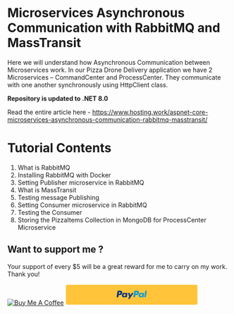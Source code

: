 # Microservices Asynchronous Communication with RabbitMQ and MassTransit
Here we will understand how Asynchronous Communication between Microservices work. In our Pizza Drone Delivery application we have 2 Microservices – CommandCenter and ProcessCenter. They communicate with one another synchronously using HttpClient class.

**Repository is updated to .NET 8.0**

Read the entire article here - https://www.hosting.work/aspnet-core-microservices-asynchronous-communication-rabbitmq-masstransit/

# Tutorial Contents
1. What is RabbitMQ
2. Installing RabbitMQ with Docker
3. Setting Publisher microservice in RabbitMQ
4. What is MassTransit
5. Testing message Publishing
6. Setting Consumer microservice in RabbitMQ
7. Testing the Consumer
8. Storing the PizzaItems Collection in MongoDB for ProcessCenter Microservice

## Want to support me ?

Your support of every $5 will be a great reward for me to carry on my work. Thank you!

<a href="https://www.buymeacoffee.com/YogYogi" target="_blank"><img src="https://cdn.buymeacoffee.com/buttons/v2/default-yellow.png" alt="Buy Me A Coffee" width="200"  style="height: 60px !important;width: 200px !important;" ></a>
<a href="https://www.paypal.com/paypalme/yogihosting" target="_blank"><img src="https://raw.githubusercontent.com/yogyogi/yogyogi/main/paypal.png" alt="Paypal Me" width="300"></a>

